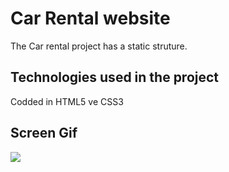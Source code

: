 <h1>Car Rental website</h1>

The Car rental project has a static struture.

<h2>Technologies used in the project</h2>

Codded in HTML5 ve CSS3

<h2>Screen Gif</h2>

![](screen.gif)





